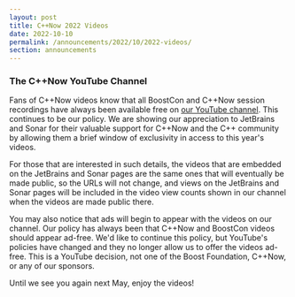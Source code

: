 ```yaml
---
layout: post
title: C++Now 2022 Videos
date: 2022-10-10
permalink: /announcements/2022/10/2022-videos/
section: announcements
---
```


### The C++Now YouTube Channel

Fans of C++Now videos know that all BoostCon and C++Now session recordings have always been available free on [our YouTube channel](https://www.youtube.com/user/Boostcon). This continues to be our policy. We are showing our appreciation to JetBrains and Sonar for their valuable support for C++Now and the C++ community by allowing them a brief window of exclusivity in access to this year's videos.

For those that are interested in such details, the videos that are embedded on the JetBrains and Sonar pages are the same ones that will eventually be made public, so the URLs will not change, and views on the JetBrains and Sonar pages will be included in the video view counts shown in our channel when the videos are made public there.

You may also notice that ads will begin to appear with the videos on our channel. Our policy has always been that C++Now and BoostCon videos should appear ad-free. We'd like to continue this policy, but YouTube's policies have changed and they no longer allow us to offer the videos ad-free. This is a YouTube decision, not one of the Boost Foundation, C++Now, or any of our sponsors.

Until we see you again next May, enjoy the videos!


